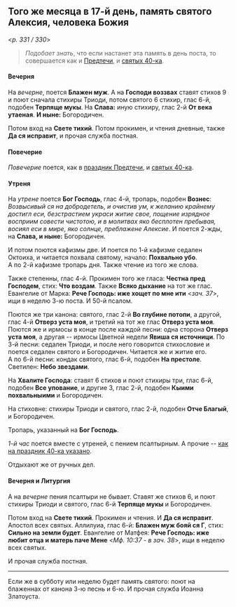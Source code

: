 
## Того же месяца в 17-й день, память святого Алексия, человека Божия  

<*p. 331 / 330*>

> *Подобает знать*, что если настанет эта память в день поста, то совершается как и 
> [Предтечи](../02_february/02_24_AST.ru.md), и [святых 40-ка](03_09_AST.ru.md).

#### Вечерня

На *вечерне*, поется **Блажен муж**. А на **Господи воззвах** ставят стихов 9 и поют сначала стихиры Триоди, 
потом святого 6 стихир, глас 6-й, подобен **Терпяще мукы**. На **Слава:** иную стихиру, глас 2-й 
**От века утаеная**. **И ныне:** Богородичен.      

Потом вход на **Свете тихий**. Потом прокимен, и чтения дневные, также **Да ся исправит**, 
и прочая служба постная.    

#### Повечерие

*Повечерие* поется, как в [праздник Предтечи](../02_february/02_24_AST.ru.md), 
и [святых 40-ка](03_09_AST.ru.md). 

#### Утреня

На *утрене* поется **Бог Господь**, глас 4-й, тропарь, подобен **Вознес**: *Возвысивый ся на добродетель, 
и очистив ум, к желанию крайнему достигл еси, безстрастием украси житие свое, пощение изрядное восприим 
совести чистотою, и в молитвах яко бесплотен пребывая, восиял еси в мире, яко солнце, преблажене Алексие*. 
И поется 2-жды, на **Слава, и ныне:** Богородичен.  

И потом поются кафизмы две. И поется по 1-й кафизме седален Октоиха, и читается похвала святому, 
начало: **Похвально убо**.  
А по 2-й кафизме тропарь дня. Также чтение из того же слова.  

Также степенны, глас 4-й. Прокимен того же гласа: **Честна пред Господем**, стих: **Что воздам**. 
Также **Всяко дыхание** на тот же глас. Евангелие от Марка: **Рече Господь: иже хощет по мне ити** 
<*зач. 37*>, ищи в неделю 3-ю поста. 
И 50-й псалом. 

Поются же три канона: святого, глас 2-й **Во глубине потопи**, а другой, глас 4-й **Отверз уста моя**, 
и третий на тот же глас **Отверз уста моя**. Поются же и ирмосы в конце после каждой песни: одна 
сторона **Отверз уста моя**, а другая -- ирмосы Цветной недели **Явиша ся источници**. 
По 3-й песни: седален Триоди, и после него говорится стихословие и поется седален святого и Богородичен. 
Читается же и житие его.  
А по 6-й песни: кондак святого, глас 6-й, подобен **На престоле**.  
Светилен: **Небо звездами**.  

На **Хвалите Господа**: ставят 6 стихов и поют стихиры три, глас 6-й, подобен **Все упование**, 
и другие 3, глас 2-й, подобен **Кыими похвальныими** и Богородичен. 

На стиховне: стихиры Триоди и святого, глас 2-й, подобен **Отче Благый**, и Богородичен.  

Тропарь, указанный на **Бог Господь**. 

*1-й час* поется вместе с утреней, с пением псалтырным. А прочие -- [как на праздник 40-ка указано](03_09_AST.ru.md).
 
Отдыхают же от ручных дел. 

#### Вечерня и Литургия

А на *вечерне* пения псалтыри не бывает. Ставят же стихов 6, и поют стихиры Триоди и святого, глас 6-й 
**Терпяще мукы** и Богородичен. 

Потом вход на **Свете тихий**. Прокимен и чтения. И **Да ся исправит**.  
Апостол всех святых. 
Аллилуиа, глас 6-й: **Блажен муж бояй ся Г**, стих: **Сильно на земли будет**. 
Евангелие от Матфея: **Рече Господь: иже любит отца и матерь паче Мене** <*Мф. 10:37 - в зач. 38*>, 
ищи в неделю всех святых. 

И прочая служба постная. 

--- 

Если же в субботу или неделю будет память святого: поют на блаженнах от канона 3-ю песнь и 6-ю. 
И прочая служба Иоанна Златоуста. 
